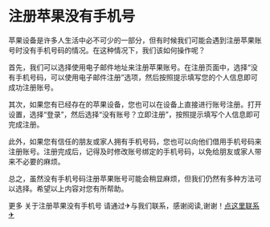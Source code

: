 # 注册苹果没有手机号

苹果设备是许多人生活中必不可少的一部分，但有时候我们可能会遇到注册苹果账号时没有手机号码的情况。在这种情况下，我们该如何操作呢？

首先，我们可以选择使用电子邮件地址来注册苹果账号。在注册页面中，选择“没有手机号码，可以使用电子邮件注册”选项，然后按照提示填写您的个人信息即可成功注册账号。

其次，如果您有已经存在的苹果设备，您也可以在设备上直接进行账号注册。打开设置，选择“登录”，然后选择“没有账号？立即注册”，按照提示填写个人信息即可完成注册。

此外，如果您有信任的朋友或家人拥有手机号码，您也可以向他们借用手机号码来注册账号。注册完成后，记得及时修改账号绑定的手机号码，以免给朋友或家人带来不必要的麻烦。

总之，虽然没有手机号码注册苹果账号可能会稍显麻烦，但我们仍然有多种方法可以选择。希望以上内容对您有所帮助。

更多 关于注册苹果没有手机号 请通过✈与我们联系，感谢阅读,谢谢！[点这里联系✈](https://ss.k02.cc)